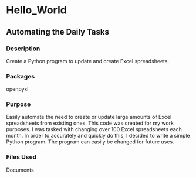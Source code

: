 # Hello_World


## Automating the Daily Tasks
### Description
Create a Python program to update and create Excel spreadsheets.

### Packages
openpyxl

### Purpose
Easily automate the need to create or update large amounts of Excel spreadsheets from existing ones. This code was created for my work purposes. I was tasked with changing over 100 Excel spreadsheets each month. In order to accurately and quickly do this, I decided to write a simple Python program. The program can easily be changed for future uses.

### Files Used
Documents



